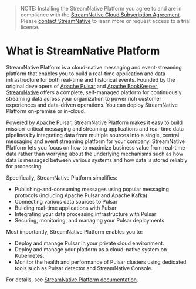 > NOTE: Installing the StreamNative Platform you agree to and are in compliance with the [StreamNative Cloud Subscription Agreement](https://streamnative.io/cloud-terms-and-conditions).  Please [contact StreamNative](https://streamnative.io/contact) to learn more or request access to a trial license.

# What is StreamNative Platform

StreamNative Platform is a cloud-native messaging and event-streaming platform that enables you to build a real-time application and data infrastructure for both real-time and historical events. Founded by the original developers of [Apache Pulsar](https://pulsar.apache.org/) and [Apache BookKeeper](https://bookkeeper.apache.org/), [StreamNative](https://streamnative.io/) offers a complete, self-managed platform for continuously streaming data across your organization to power rich customer experiences and data-driven operations. You can deploy StreamNative Platform on-premise or in-cloud.

Powered by Apache Pulsar, StreamNative Platform makes it easy to build mission-critical messaging and streaming applications and real-time data pipelines by integrating data from multiple sources into a single, central messaging and event streaming platform for your company. StreamNative Platform lets you focus on how to maximize business value from real-time data rather than worrying about the underlying mechanisms such as how data is messaged between various systems and how data is stored reliably for processing.

Specifically, StreamNative Platform simplifies:

- Publishing-and-consuming messages using popular messaging protocols (including Apache Pulsar and Apache Kafka)
- Connecting various data sources to Pulsar
- Building real-time applications with Pulsar
- Integrating your data processing infrastructure with Pulsar
- Securing, monitoring, and managing your Pulsar deployments

Most importantly, StreamNative Platform enables you to:

- Deploy and manage Pulsar in your private cloud environment.
- Deploy and manage your platform as a cloud-native system on Kubernetes.
- Monitor the health and performance of Pulsar clusters using dedicated tools such as Pulsar detector and StreamNative Console.

For details, see [StreamNative Platform documentation](https://docs.streamnative.io/docs/platform-overview). 
